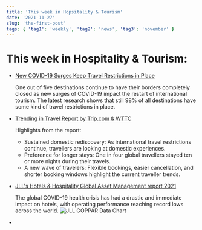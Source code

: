 ```yaml
---
title: 'This week in Hopsitality & Tourism'
date: '2021-11-27'
slug: 'the-first-post'
tags: { 'tag1': 'weekly', 'tag2': 'news', 'tag3': 'november' }
---
```


# This week in Hospitality & Tourism:

- [New COVID-19 Surges Keep Travel Restrictions in Place](https://www.hospitalitynet.org/news/4107758.html)

  One out of five destinations continue to have their borders completely closed as new surges of COVID-19 impact the restart of international tourism. The latest research shows that still 98% of all destinations have some kind of travel restrictions in place.

- [Trending in Travel Report by Trip.com & WTTC](https://www.hospitalitynet.org/news/4107747.html)

  Highlights from the report:

  - Sustained domestic rediscovery: As international travel restrictions continue, travellers are looking at domestic experiences.
  - Preference for longer stays: One in four global travellers stayed ten or more nights during their travels.
  - A new wave of travelers: Flexible bookings, easier cancellation, and shorter booking windows highlight the current traveller trends.

- [JLL's Hotels & Hospitality Global Asset Management report 2021](https://www.hospitalitynet.org/news/4107753.html)

  The global COVID-19 health crisis has had a drastic and immediate impact on hotels, with operating performance reaching record lows across the world.
  ![JLL GOPPAR Data Chart](../images/week-47-2021-jll-profitability-data.jpg)

-
